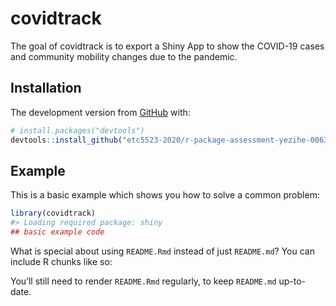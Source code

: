 
<!-- README.md is generated from README.Rmd. Please edit that file -->

# covidtrack

<!-- badges: start -->

<!-- badges: end -->

The goal of covidtrack is to export a Shiny App to show the COVID-19
cases and community mobility changes due to the pandemic.

## Installation

<!-- You can install the released version of covidtrack from [CRAN](https://CRAN.R-project.org) with: -->

<!-- ``` r -->

<!-- install.packages("covidtrack") -->

<!-- ``` -->

The development version from
[GitHub](https://github.com/etc5523-2020/r-package-assessment-yezihe-0063)
with:

``` r
# install.packages("devtools")
devtools::install_github("etc5523-2020/r-package-assessment-yezihe-0063")
```

## Example

This is a basic example which shows you how to solve a common problem:

``` r
library(covidtrack)
#> Loading required package: shiny
## basic example code
```

What is special about using `README.Rmd` instead of just `README.md`?
You can include R chunks like so:

You’ll still need to render `README.Rmd` regularly, to keep `README.md`
up-to-date.
